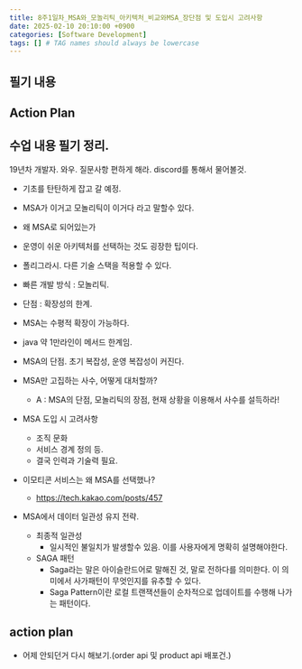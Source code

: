 ```yaml
---
title: 8주1일차_MSA와_모놀리틱_아키텍처_비교와MSA_장단점 및 도입시 고려사항
date: 2025-02-10 20:10:00 +0900
categories: [Software Development]
tags: [] # TAG names should always be lowercase
---
```


## 필기 내용


## Action Plan

## 수업 내용 필기 정리.
19년차 개발자.
와우.
질문사항 편하게 해라.
discord를 통해서 물어볼것.

* 기초를 탄탄하게 잡고 갈 예정.
* MSA가 이거고 모놀리틱이 이거다 라고 말할수 있다.
* 왜 MSA로 되어있는가
* 운영이 쉬운 아키텍처를 선택하는 것도 굉장한 팁이다.
* 폴리그라시. 다른 기술 스택을 적용할 수 있다.
* 빠른 개발 방식 : 모놀리틱.
* 단점 : 확장성의 한계.

* MSA는 수평적 확장이 가능하다.
* java 약 1만라인이 메서드 한계임.
* MSA의 단점. 초기 복잡성, 운영 복잡성이 커진다.
* MSA만 고집하는 사수, 어떻게 대처할까?
  * A : MSA의 단점, 모놀리틱의 장점, 현재 상황을 이용해서 사수를 설득하라!
* MSA 도입 시 고려사항
  * 조직 문화
  * 서비스 경계 정의 등.
  * 결국 인력과 기술력 필요.
* 이모티콘 서비스는 왜 MSA를 선택했나?
  * https://tech.kakao.com/posts/457
* MSA에서 데이터 일관성 유지 전략.
  * 최종적 일관성
    * 일시적인 불일치가 발생할수 있음. 이를 사용자에게 명확히 설명해야한다.
  * SAGA 패턴
    * Saga라는 말은 아이슬란드어로 말해진 것, 말로 전하다를 의미한다. 이 의미에서 사가패턴이 무엇인지를 유추할 수 있다.
    * Saga Pattern이란 로컬 트랜잭션들이 순차적으로 업데이트를 수행해 나가는 패턴이다.

## action plan
* 어제 안되던거 다시 해보기.(order api  및 product api 배포건.)
